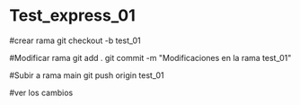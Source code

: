 # Test_express_01
#crear rama
git checkout -b test_01

#Modificar rama
git add .
git commit -m "Modificaciones en la rama test_01"

#Subir a rama main
git push origin test_01

#ver los cambios